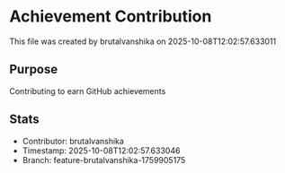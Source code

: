# Achievement Contribution

This file was created by brutalvanshika on 2025-10-08T12:02:57.633011

## Purpose
Contributing to earn GitHub achievements

## Stats
- Contributor: brutalvanshika
- Timestamp: 2025-10-08T12:02:57.633046
- Branch: feature-brutalvanshika-1759905175
